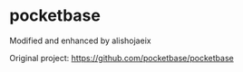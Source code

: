 # pocketbase

Modified and enhanced by alishojaeix

Original project: https://github.com/pocketbase/pocketbase
